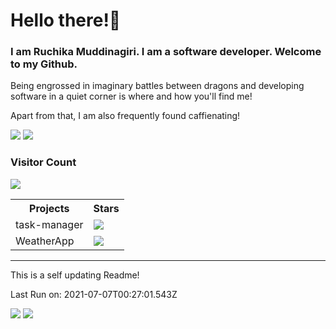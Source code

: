 <h1>Hello there!🌚</h1>
<h3> I am Ruchika Muddinagiri. I am a software developer. Welcome to my Github.</h3>
<p>Being engrossed in imaginary battles between dragons and developing software in a quiet corner is where and how you'll find me!</p>
<p>Apart from that, I am also frequently found caffienating!</p>
<img src="https://github-readme-stats.vercel.app/api?username=ruchikamuddinagiri&count_private=true&show_icons=true&theme=radical" />
<img src= "https://github-readme-stats.vercel.app/api/top-langs/?username=anuraghazra&layout=compact">
<h3>Visitor Count</h3>
<img src="https://profile-counter.glitch.me/ruchikamuddinagiri/count.svg">
<table>
    <th>Projects</th>
    <th>Stars</th>
        <tr>
            <td>task-manager</td>
            <td><img src="https://img.shields.io/github/stars/ruchikamuddinagiri/task-manager?style=plastic&amp;labelColor=FFB6C1" /></td>
        </tr><tr>
            <td>WeatherApp</td>
            <td><img src="https://img.shields.io/github/stars/ruchikamuddinagiri/WeatherApp?style=plastic&amp;labelColor=FFB6C1" /></td>
        </tr>
</table>
<hr>
<p>This is a self updating Readme!</p>
<p>Last Run on: 2021-07-07T00:27:01.543Z</p>
<img src="https://github.com/ruchikamuddinagiri/ruchikamuddinagiri/actions/workflows/conf.yml/badge.svg">
<img src="https://github.com/ruchikamuddinagiri/ruchikamuddinagiri/actions/workflows/conf.yml">